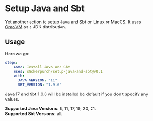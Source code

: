 # Setup Java and Sbt

Yet another action to setup Java and Sbt on Linux or MacOS. It uses [GraalVM](https://github.com/graalvm) as a JDK distribution.<br>

## Usage

Here we go:

```yaml
steps:
  - name: Install Java and Sbt
    uses: s8ckerpunch/setup-java-and-sbt@v0.1
    with:
      JAVA_VERSION: "11"
      SBT_VERSION: "1.9.6"
```

Java 17 and Sbt 1.9.6 will be installed be default if you don't specify any values.

**Supported Java Versions**: 8, 11, 17, 19, 20, 21.</br>
**Supported Sbt Versions**: all.

